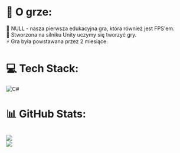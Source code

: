 # 💫 O grze:
🔭 NULL - nasza pierwsza edukacyjna gra, która również jest FPS'em.<br>🌱 Stworzona na silniku Unity uczymy się tworzyć gry.<br>⚡ Gra była powstawana przez 2 miesiące.


# 💻 Tech Stack:
![C#](https://img.shields.io/badge/c%23-%23239120.svg?style=for-the-badge&logo=c-sharp&logoColor=white)
# 📊 GitHub Stats:
![](https://github-readme-stats.vercel.app/api?username=LunarStudioDev&theme=dark&hide_border=false&include_all_commits=false&count_private=false)<br/>
![](https://github-readme-stats.vercel.app/api/top-langs/?username=LunarStudioDev&theme=dark&hide_border=false&include_all_commits=false&count_private=false&layout=compact)
---

<!-- Proudly created with GPRM ( https://gprm.itsvg.in ) -->
